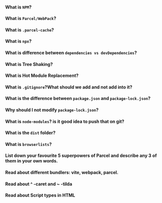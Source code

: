 #### What is `NPM`?

#### What is `Parcel/WebPack`?

#### What is `.parcel-cache`?

#### What is `npx`?

#### What is difference between `dependencies vs devDependencies`?

#### What is Tree Shaking?

#### What is Hot Module Replacement?

#### What is `.gitignore`?What should we add and not add into it?

#### What is the difference between `package.json` and `package-lock.json`?

#### Why should I not modify `package-lock.json`?

#### What is `node-modules`? is it good idea to push that on git?

#### What is the `dist` folder?

#### What is `browserlists`?

#### List down your favourite 5 superpowers of Parcel and describe any 3 of them in your own words.

#### Read about different bundlers: vite, webpack, parcel.

#### Read about ^ -caret and ~ -tilda

#### Read about Script types in HTML
